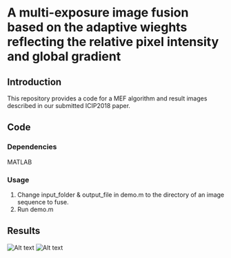 # A multi-exposure image fusion based on the adaptive wieghts reflecting the relative pixel intensity and global gradient


## Introduction
This repository provides a code for a MEF algorithm and result images described in our submitted ICIP2018 paper.


## Code
### Dependencies
MATLAB
### Usage
1. Change input_folder & output_file in demo.m to the directory of an image sequence to fuse.
2. Run demo.m


## Results
![Alt text](/result2_Tower.png)
![Alt text](/result2_Venice.png)
